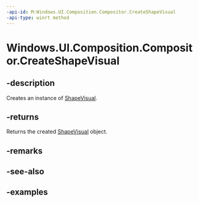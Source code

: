 ```yaml
---
-api-id: M:Windows.UI.Composition.Compositor.CreateShapeVisual
-api-type: winrt method
---
```


<!-- Method syntax.
public ShapeVisual Compositor.CreateShapeVisual()
-->

# Windows.UI.Composition.Compositor.CreateShapeVisual

## -description

Creates an instance of [ShapeVisual](shapevisual.md).



## -returns

Returns the created [ShapeVisual](shapevisual.md) object.

## -remarks

## -see-also

## -examples

